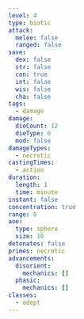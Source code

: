 ```yaml
---
level: 4
type: biotic
attack:
  melee: false
  ranged: false
save:
  dex: false
  str: false
  con: true
  int: false
  wis: false
  cha: false
tags:
  - damage
damage:
  dieCount: 12
  dieType: 6
  mod: false
damageTypes:
  - necrotic
castingTimes:
  - action
duration:
  length: 1
  time: minute
instant: false
concentration: true
range: 0
aoe:
  type: sphere
  size: 10
detonates: false
primes: necrotic
advancements:
  disorient:
    mechanics: []
  phasic:
    mechanics: []
classes:
  - adept
---
```

